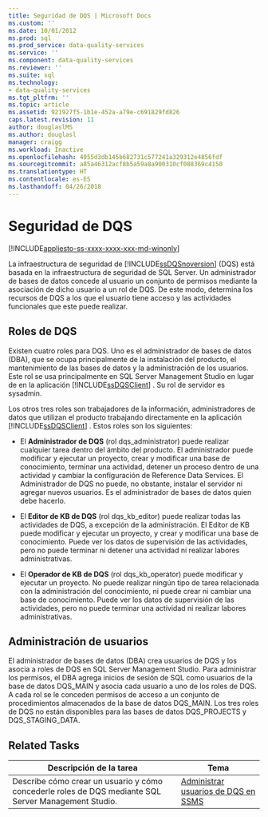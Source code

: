 ```yaml
---
title: Seguridad de DQS | Microsoft Docs
ms.custom: ''
ms.date: 10/01/2012
ms.prod: sql
ms.prod_service: data-quality-services
ms.service: ''
ms.component: data-quality-services
ms.reviewer: ''
ms.suite: sql
ms.technology:
- data-quality-services
ms.tgt_pltfrm: ''
ms.topic: article
ms.assetid: 921927f5-1b1e-452a-a79e-c691829fd826
caps.latest.revision: 11
author: douglaslMS
ms.author: douglasl
manager: craigg
ms.workload: Inactive
ms.openlocfilehash: 4955d3db145b682731c577241a329312e4856fdf
ms.sourcegitcommit: a85a46312acf8b5a59a8a900310cf088369c4150
ms.translationtype: HT
ms.contentlocale: es-ES
ms.lasthandoff: 04/26/2018
---
```

# <a name="dqs-security"></a>Seguridad de DQS

[!INCLUDE[appliesto-ss-xxxx-xxxx-xxx-md-winonly](../includes/appliesto-ss-xxxx-xxxx-xxx-md-winonly.md)]

  La infraestructura de seguridad de [!INCLUDE[ssDQSnoversion](../includes/ssdqsnoversion-md.md)] (DQS) está basada en la infraestructura de seguridad de SQL Server. Un administrador de bases de datos concede al usuario un conjunto de permisos mediante la asociación de dicho usuario a un rol de DQS. De este modo, determina los recursos de DQS a los que el usuario tiene acceso y las actividades funcionales que este puede realizar.  
  
## <a name="dqs-roles"></a>Roles de DQS  
 Existen cuatro roles para DQS. Uno es el administrador de bases de datos (DBA), que se ocupa principalmente de la instalación del producto, el mantenimiento de las bases de datos y la administración de los usuarios. Este rol se usa principalmente en SQL Server Management Studio en lugar de en la aplicación [!INCLUDE[ssDQSClient](../includes/ssdqsclient-md.md)] . Su rol de servidor es sysadmin.  
  
 Los otros tres roles son trabajadores de la información, administradores de datos que utilizan el producto trabajando directamente en la aplicación [!INCLUDE[ssDQSClient](../includes/ssdqsclient-md.md)] . Estos roles son los siguientes:  
  
-   El **Administrador de DQS** (rol dqs_administrator) puede realizar cualquier tarea dentro del ámbito del producto. El administrador puede modificar y ejecutar un proyecto, crear y modificar una base de conocimiento, terminar una actividad, detener un proceso dentro de una actividad y cambiar la configuración de Reference Data Services. El Administrador de DQS no puede, no obstante, instalar el servidor ni agregar nuevos usuarios. Es el administrador de bases de datos quien debe hacerlo.  
  
-   El **Editor de KB de DQS** (rol dqs_kb_editor) puede realizar todas las actividades de DQS, a excepción de la administración. El Editor de KB puede modificar y ejecutar un proyecto, y crear y modificar una base de conocimiento. Puede ver los datos de supervisión de las actividades, pero no puede terminar ni detener una actividad ni realizar labores administrativas.  
  
-   El **Operador de KB de DQS** (rol dqs_kb_operator) puede modificar y ejecutar un proyecto. No puede realizar ningún tipo de tarea relacionada con la administración del conocimiento, ni puede crear ni cambiar una base de conocimiento. Puede ver los datos de supervisión de las actividades, pero no puede terminar una actividad ni realizar labores administrativas.  
  
## <a name="user-management"></a>Administración de usuarios  
 El administrador de bases de datos (DBA) crea usuarios de DQS y los asocia a roles de DQS en SQL Server Management Studio. Para administrar los permisos, el DBA agrega inicios de sesión de SQL como usuarios de la base de datos DQS_MAIN y asocia cada usuario a uno de los roles de DQS. A cada rol se le conceden permisos de acceso a un conjunto de procedimientos almacenados de la base de datos DQS_MAIN. Los tres roles de DQS no están disponibles para las bases de datos DQS_PROJECTS y DQS_STAGING_DATA.  
  
## <a name="related-tasks"></a>Related Tasks  
  
|Descripción de la tarea|Tema|  
|----------------------|-----------|  
|Describe cómo crear un usuario y cómo concederle roles de DQS mediante SQL Server Management Studio.|[Administrar usuarios de DQS en SSMS](http://msdn.microsoft.com/library/955af01d-00da-4c51-9311-f3848749df54)|  
  
  
